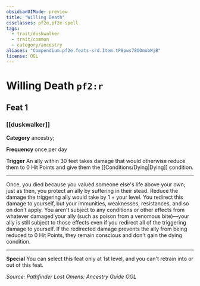 ```yaml
---
obsidianUIMode: preview
title: "Willing Death"
cssclasses: pf2e,pf2e-spell
tags:
  - trait/duskwalker
  - trait/common
  - category/ancestry
aliases: "Compendium.pf2e.feats-srd.Item.tP8pws78OOmobWjB"
license: OGL
---
```

# Willing Death `pf2:r`
## Feat 1
### [[duskwalker]]

**Category** ancestry; 




**Frequency** once per day

**Trigger** An ally within 30 feet takes damage that would otherwise reduce them to 0 Hit Points and give them the [[Conditions/Dying|Dying]] condition.

* * *

Once, you died because you valued someone else's life above your own; just as then, you protect an ally by suffering in their stead. Reduce the damage the triggering ally would take by 1 + your level. You redirect this damage to yourself, but your immunities, weaknesses, resistances, and so on don't apply. You aren't subject to any conditions or other effects from whatever damaged your ally (such as poison from a venomous bite)—your ally is still subject to those effects even if you redirect all of the triggering damage to yourself. If the redirected damage prevents the ally from being reduced to 0 Hit Points, they remain conscious and don't gain the dying condition.

* * *

**Special** You can select this feat only at 1st level, and you can't retrain into or out of this feat.

*Source: Pathfinder Lost Omens: Ancestry Guide*
*OGL*